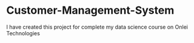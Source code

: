 # Customer-Management-System
I have created this project for complete my data science course on Onlei Technologies
